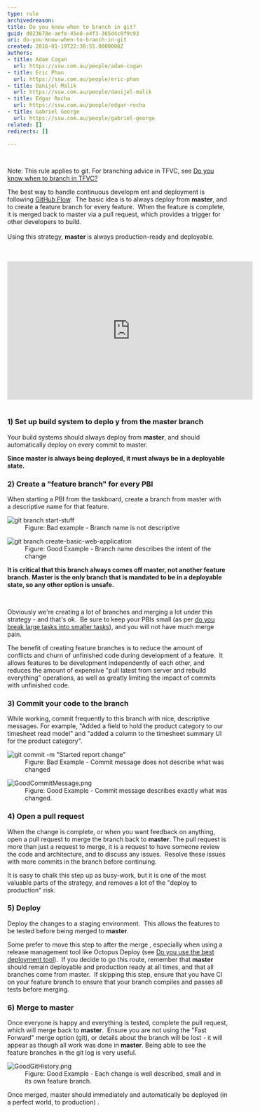 ```yaml
---
type: rule
archivedreason: 
title: Do you know when to branch in git?
guid: d023678e-aefe-45e8-a4f3-365d4c0f9c93
uri: do-you-know-when-to-branch-in-git
created: 2016-01-19T22:38:55.0000000Z
authors:
- title: Adam Cogan
  url: https://ssw.com.au/people/adam-cogan
- title: Eric Phan
  url: https://ssw.com.au/people/eric-phan
- title: Danijel Malik
  url: https://ssw.com.au/people/danijel-malik
- title: Edgar Rocha
  url: https://ssw.com.au/people/edgar-rocha
- title: Gabriel George
  url: https://ssw.com.au/people/gabriel-george
related: []
redirects: []

---
```



<p class="ssw15-rteElement-Tip"><img src="/PublishingImages/finishing-a-feature-with-world-class-flow.jpg" alt="" style="margin&#58;5px;" />&#160;</p><p class="ssw15-rteElement-Tip">Note&#58; This rule applies&#160;to git. For branching advice in TFVC, see&#160;<a href="/_layouts/15/FIXUPREDIRECT.ASPX?WebId=3dfc0e07-e23a-4cbb-aac2-e778b71166a2&amp;TermSetId=07da3ddf-0924-4cd2-a6d4-a4809ae20160&amp;TermId=cd330379-4568-45fa-bd68-7229044697b7">Do you know when to branch in TFVC?</a>​</p>The best way to handle continuous developm ent and deployment is following <a href="https&#58;//guides.github.com/introduction/flow/">GitHub Flow</a>. &#160;The basic idea is to always deploy from <strong>master</strong>, and to create a feature branch for every feature. &#160;When the feature is complete, it is merged back to master via a pull request, which provides a trigger for other developers to build.<div><br></div><div>Using this strategy, <strong>master </strong>is always production-ready and deployable.</div><p></p>
<br><excerpt class='endintro'></excerpt><br>
<div class="ms-rtestate-read ms-rte-embedcode ms-rte-embedil ms-rtestate-notify s4-wpActive"> 
   <iframe width="560" height="315" src="https&#58;//www.youtube.com/embed/9bP4-ly2qtQ?rel=0&amp;showinfo=0" frameborder="0"></iframe>&#160;</div><h3>1) Set up build system to deplo y from the master branch</h3><p>Your build systems should always deploy from <strong> master</strong>, and should automatically deploy on every commit to master.</p><p>
   <strong>Since master is always being deployed, it must always be in a deployable state.</strong></p><h3>2) Create a &quot;feature branch&quot; for every&#160;PBI</h3><p>When starting a PBI from the taskboard, create a branch from master with a&#160;descriptive name for that feature.</p><dl class="badImage"><dt> <img src="/PublishingImages/BadBranchName.png" alt="git branch start-stuff" data-pin-nopin="true" /> </dt><dd>Figure&#58; Bad example - Branch name is not descriptive</dd></dl> <dl class="goodImage"> <dt> <img src="/PublishingImages/GoodBranchName.png" alt="git branch create-basic-web-application" data-pin-nopin="true" /> </dt><dd> Figure&#58; Good Example - Branch name describes the intent of the change</dd><p>
      <strong>It is critical that this branch always comes off master, not another feature branch. Master is the only branch that is mandated to be in a deployable state, so any other option is unsafe.</strong></p> ​ 
   <p>Obviously we're creating a lot of branches and merging a lot under this strategy - and that's ok. &#160;Be sure to keep your PBIs small (as per&#160;<a href="/_layouts/15/FIXUPREDIRECT.ASPX?WebId=3dfc0e07-e23a-4cbb-aac2-e778b71166a2&amp;TermSetId=07da3ddf-0924-4cd2-a6d4-a4809ae20160&amp;TermId=2e446681-6eff-4cec-b955-e530edc4cdc8">do you break large tasks into smaller tasks</a>), and you will not have much merge pain.</p><p>The benefit of creating feature branches is to reduce the amount of conflicts and churn of unfinished code during development of a feature. &#160;It allows features to be development independently of each other, and reduces the amount of expensive &quot;pull latest from server and rebuild everything&quot; operations, as well as greatly limiting the impact of commits with unfinished code.</p><h3>3) Commit your code to the branch</h3><p>While working, commit frequently to this branch with nice, descriptive messages. For example, &quot;Added a field to hold the product category to our timesheet read model&quot; and &quot;added a column to the timesheet summary UI for the product category&quot;.</p><dl class="badImage"><dt> <img src="/PublishingImages/BadCommitMessage.png" alt="git commit -m &quot;Started report change&quot;" data-pin-nopin="true" /> </dt><dd>Figure&#58; Bad Example - Commit message does not describe what was changed</dd></dl><dl class="goodImage"><dt> <img src="/SiteAssets/do-you-know-when-to-branch-in-git/GoodCommitMessage.png" alt="GoodCommitMessage.png" data-pin-nopin="true" /> </dt><dd>Figure&#58; Good Example - Commit message describes exactly what was changed. </dd></dl><h3>4) Open a pull request</h3><p>When the change is complete, or when you want feedback on anything, open a pull request to merge the branch back to <strong> master</strong>. The pull request is more than just a request to merge, it is a request to have someone review the code and architecture, and to discuss any issues. &#160;Resolve these issues with more commits in the branch before continuing.</p><p class="ssw15-rteElement-GreyBox">It is easy to chalk this step up as busy-work, but it is one of the most valuable parts of the strategy, and removes a lot of the &quot;deploy to production&quot; risk.</p><h3>5) Deploy</h3><p>Deploy the changes to a staging environment. &#160;This allows the features to be tested before being merged to <strong>master</strong>.</p><p class="ssw15-rteElement-InfoBox">Some prefer to move this step&#160;to after the merge , especially when using a release management tool like Octopus Deploy (see <a href="/_layouts/15/FIXUPREDIRECT.ASPX?WebId=3dfc0e07-e23a-4cbb-aac2-e778b71166a2&amp;TermSetId=07da3ddf-0924-4cd2-a6d4-a4809ae20160&amp;TermId=e2608875-5b0b-4215-bee8-8ffd966dc972">Do you use the best deployment tool</a>). &#160;If you decide to go this route, remember that <strong>master</strong> should remain deployable and production ready at all times, and that all branches come from master. &#160;If skipping this step,&#160;ensure that you have CI on your feature&#160;branch to ensure that your branch compiles and passes all tests before merging.</p><h3>6) Merge to master</h3><p>Once everyone is happy and everything is tested, complete the pull request, which will merge back to <strong> master</strong>. &#160;Ensure you are not using the &quot;Fast Forward&quot; merge option (git), or details about the branch will be lost - it will appear as though all work was done in <strong>master</strong>. Being able to see the feature branches in the git log is very useful.&#160;</p><dl class="goodImage"><dt> <img src="/SiteAssets/do-you-know-when-to-branch-in-git/GoodGitHistory.png" alt="GoodGitHistory.png" /> </dt><dd>Figure&#58; Good Example - Each change is well described, small&#160;and in its own feature branch. </dd></dl><p class="ssw15-rteElement-GreyBox">Once merged, master should immediately and automatically be deployed (in a perfect world,&#160;to production) .</p></dl>


